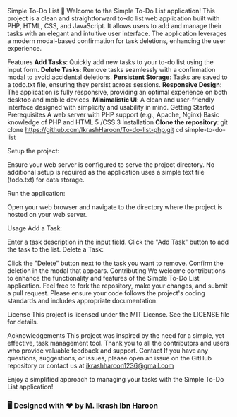Simple To-Do List 📃
Welcome to the Simple To-Do List application! This project is a clean and straightforward to-do list web application built with PHP, HTML, CSS, and JavaScript. It allows users to add and manage their tasks with an elegant and intuitive user interface. The application leverages a modern modal-based confirmation for task deletions, enhancing the user experience.

Features
**Add Tasks**: Quickly add new tasks to your to-do list using the input form.
**Delete Tasks**: Remove tasks seamlessly with a confirmation modal to avoid accidental deletions.
**Persistent Storage**: Tasks are saved to a todo.txt file, ensuring they persist across sessions.
**Responsive Design**: The application is fully responsive, providing an optimal experience on both desktop and mobile devices.
**Minimalistic UI**: A clean and user-friendly interface designed with simplicity and usability in mind.
Getting Started
Prerequisites
A web server with PHP support (e.g., Apache, Nginx)
Basic knowledge of PHP and HTML 5 /CSS 3
Installation
**Clone the repository**:
git clone https://github.com/IkrashHaroon/To-do-list-php.git
cd simple-to-do-list

Setup the project:

Ensure your web server is configured to serve the project directory. No additional setup is required as the application uses a simple text file (todo.txt) for data storage.

Run the application:

Open your web browser and navigate to the directory where the project is hosted on your web server.

Usage
Add a Task:

Enter a task description in the input field.
Click the "Add Task" button to add the task to the list.
Delete a Task:

Click the "Delete" button next to the task you want to remove.
Confirm the deletion in the modal that appears.
Contributing
We welcome contributions to enhance the functionality and features of the Simple To-Do List application. Feel free to fork the repository, make your changes, and submit a pull request. Please ensure your code follows the project's coding standards and includes appropriate documentation.

License
This project is licensed under the MIT License. See the LICENSE file for details.

Acknowledgements
This project was inspired by the need for a simple, yet effective, task management tool.
Thank you to all the contributors and users who provide valuable feedback and support.
Contact
If you have any questions, suggestions, or issues, please open an issue on the GitHub repository or contact us at ikrashharoon1236@gmail.com

Enjoy a simplified approach to managing your tasks with the Simple To-Do List application!

### 🖥️ Designed with ❤️ by [M. Ikrash Ibn Haroon](https://github.com/ikrashharoon)

